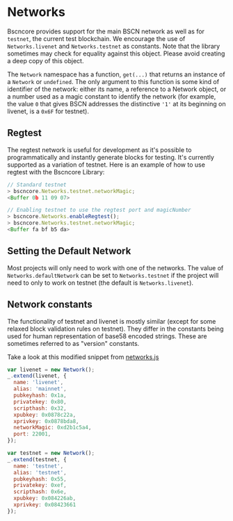# Networks
Bscncore provides support for the main BSCN network as well as for `testnet`, the current test blockchain. We encourage the use of `Networks.livenet` and `Networks.testnet` as constants. Note that the library sometimes may check for equality against this object. Please avoid creating a deep copy of this object.

The `Network` namespace has a function, `get(...)` that returns an instance of a `Network` or `undefined`. The only argument to this function is some kind of identifier of the network: either its name, a reference to a Network object, or a number used as a magic constant to identify the network (for example, the value `0` that gives BSCN addresses the distinctive `'1'` at its beginning on livenet, is a `0x6F` for testnet).

## Regtest

The regtest network is useful for development as it's possible to programmatically and instantly generate blocks for testing. It's currently supported as a variation of testnet. Here is an example of how to use regtest with the Bscncore Library:

```js
// Standard testnet
> bscncore.Networks.testnet.networkMagic;
<Buffer 0b 11 09 07>
```

```js
// Enabling testnet to use the regtest port and magicNumber
> bscncore.Networks.enableRegtest();
> bscncore.Networks.testnet.networkMagic;
<Buffer fa bf b5 da>
```

## Setting the Default Network
Most projects will only need to work with one of the networks. The value of `Networks.defaultNetwork` can be set to `Networks.testnet` if the project will need to only to work on testnet (the default is `Networks.livenet`).

## Network constants
The functionality of testnet and livenet is mostly similar (except for some relaxed block validation rules on testnet). They differ in the constants being used for human representation of base58 encoded strings. These are sometimes referred to as "version" constants.

Take a look at this modified snippet from [networks.js](https://github.com/bscnproject/bscncore-lib/blob/master/lib/networks.js)

```javascript
var livenet = new Network();
_.extend(livenet, {
  name: 'livenet',
  alias: 'mainnet',
  pubkeyhash: 0x1a,
  privatekey: 0x80,
  scripthash: 0x32,
  xpubkey: 0x0878c22a,
  xprivkey: 0x0878bda8,
  networkMagic: 0xd2b1c5a4,
  port: 22001,
});

var testnet = new Network();
_.extend(testnet, {
  name: 'testnet',
  alias: 'testnet',
  pubkeyhash: 0x55,
  privatekey: 0xef,
  scripthash: 0x6e,
  xpubkey: 0x084226ab,
  xprivkey: 0x08423661
});
```

